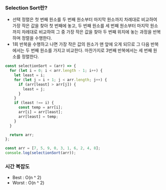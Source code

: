### Selection Sort란?

- 선택 정렬은 첫 번째 원소를 두 번째 원소부터 마지막 원소까지 차례대로 비교하여 가장 작은 값을 찾아
  첫 번째에 놓고, 두 번째 원소를 세 번째 원소부터 마지막 원소까지 차례대로 비교하여 그 중 가장 작은 값을 찾아 두 번째 위치에 놓는 과정을 반복하며 정렬을 수행한다.
- 1회 반복을 수행하고 나면 가장 작은 값의 원소가 맨 앞에 오게 되므로 그 다음 반복에서는 두 번째 원소를
  가지고 비교한다.
  마찬가지로 3번째 반복에서는 세 번째 원소를 정렬한다.

```jsx
const selectionSort = (arr) => {
  for (let i = 0; i < arr.length - 1; i++) {
    let least = i;
    for (let j = i + 1; j < arr.length; j++) {
      if (arr[least] > arr[j]) {
        least = j;
      }
    }
    if (least !== i) {
      const temp = arr[i];
      arr[i] = arr[least];
      arr[least] = temp;
    }
  }

  return arr;
};

const arr = [7, 5, 9, 0, 3, 1, 6, 2, 4, 8];
console.log(selectionSort(arr));
```

### 시간 복잡도

- Best : O(n ^ 2)
- Worst : O(n ^ 2)
